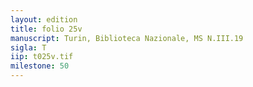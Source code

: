 ```yaml
---
layout: edition
title: folio 25v
manuscript: Turin, Biblioteca Nazionale, MS N.III.19
sigla: T
iip: t025v.tif
milestone: 50
---
```


